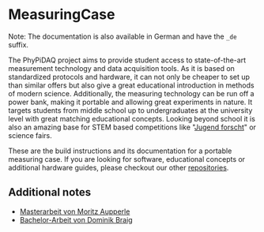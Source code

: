 # MeasuringCase

Note: The documentation is also available in German and have the `_de` suffix.

The PhyPiDAQ project aims to provide student access to state-of-the-art measurement technology and data acquisition 
tools. As it is based on standardized protocols and hardware, it can not only be cheaper to set up than similar offers 
but also give a great educational introduction in methods of modern science. Additionally, the measuring technology 
can be run off a power bank, making it portable and allowing great experiments in nature. It targets students from 
middle school up to undergraduates at the university level with great matching educational concepts. Looking beyond 
school it is also an amazing base for STEM based competitions like 
"[Jugend forscht](https://www.jugend-forscht.de/information-in-english.html)" or science fairs.

These are the build instructions and its documentation for a portable measuring case. 
If you are looking for software, educational concepts or additional hardware guides, please checkout our other 
[repositories](https://github.com/PhyPiDAQ).

## Additional notes
* [Masterarbeit von Moritz Aupperle](https://publish.etp.kit.edu/record/21520)
* [Bachelor-Arbeit von Dominik Braig](https://publish.etp.kit.edu/record/21995)
